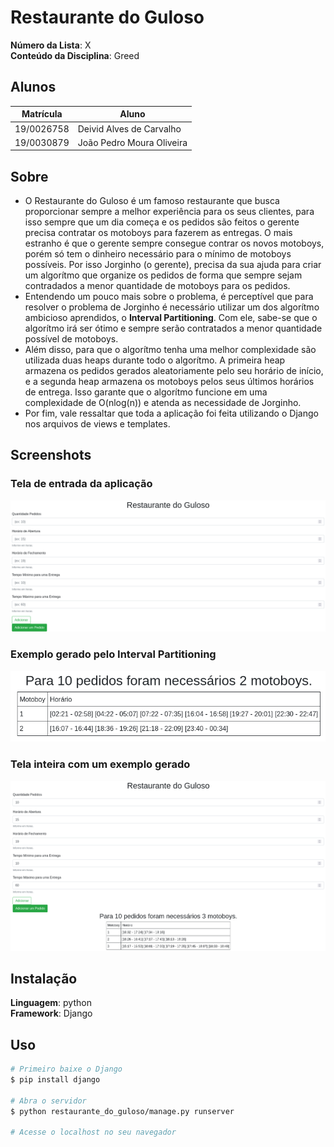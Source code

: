 # Restaurante do Guloso

**Número da Lista**: X<br>
**Conteúdo da Disciplina**: Greed<br>

## Alunos
|Matrícula | Aluno |
| -- | -- |
| 19/0026758  |  Deivid Alves de Carvalho  |
| 19/0030879  |  João Pedro Moura Oliveira |

## Sobre 
- O Restaurante do Guloso é um famoso restaurante que busca proporcionar sempre a melhor experiência para os seus clientes, para isso sempre que um dia começa e os pedidos são feitos o gerente precisa contratar os motoboys para fazerem as entregas. O mais estranho é que o gerente sempre consegue contrar os novos motoboys, porém só tem o dinheiro necessário para o mínimo de motoboys possíveis. Por isso Jorginho (o gerente), precisa da sua ajuda para criar um algorítmo que organize os pedidos de forma que sempre sejam contradados a menor quantidade de motoboys para os pedidos.
- Entendendo um pouco mais sobre o problema, é perceptível que para resolver o problema de Jorginho é necessário utilizar um dos algorítmo ambicioso aprendidos, o <b>Interval Partitioning</b>. Com ele, sabe-se que o algorítmo irá ser ótimo e sempre serão contratados a menor quantidade possível de motoboys.
- Além disso, para que o algorítmo tenha uma melhor complexidade são utilizada duas heaps durante todo o algorítmo. A primeira heap armazena os pedidos gerados aleatoriamente pelo seu horário de início, e a segunda heap armazena os motoboys pelos seus últimos horários de entrega. Isso garante que o algorítmo funcione em uma complexidade de O(nlog(n)) e atenda as necessidade de Jorginho.
- Por fim, vale ressaltar que toda a aplicação foi feita utilizando o Django nos arquivos de views e templates.

## Screenshots
### Tela de entrada da aplicação
![](assets/telaInicial.png)

### Exemplo gerado pelo Interval Partitioning
![](assets/geracao.png)

### Tela inteira com um exemplo gerado
![](assets/telaInteira.png)

## Instalação 
**Linguagem**: python<br>
**Framework**: Django<br>

## Uso 
```bash
# Primeiro baixe o Django
$ pip install django

# Abra o servidor
$ python restaurante_do_guloso/manage.py runserver

# Acesse o localhost no seu navegador
```
